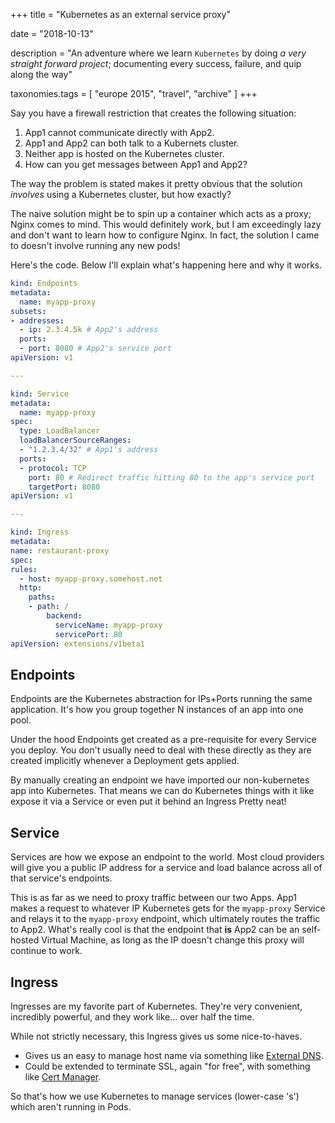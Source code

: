 +++
title = "Kubernetes as an external service proxy"

date = "2018-10-13"

description = "An adventure where we learn `Kubernetes` by doing *a very straight forward project*; documenting every success, failure, and quip along the way"

taxonomies.tags = [
    "europe 2015", "travel", "archive"
]
+++

Say you have a firewall restriction that creates the following situation:

1. App1 cannot communicate directly with App2.
2. App1 and App2 can both talk to a Kubernets cluster.
3. Neither app is hosted on the Kubernetes cluster.
4. How can you get messages between App1 and App2?

The way the problem is stated makes it pretty obvious that the solution *involves* using a Kubernetes cluster, but how exactly?

The naive solution might be to spin up a container which acts as a proxy; Nginx comes to mind.
This would definitely work, but I am exceedingly lazy and don't want to learn how to configure Nginx.
In fact, the solution I came to doesn't involve running any new pods!

Here's the code.
Below I'll explain what's happening here and why it works.

``` yaml
kind: Endpoints
metadata:
  name: myapp-proxy
subsets:
- addresses:
  - ip: 2.3.4.5k # App2's address
  ports:
  - port: 8080 # App2's service port
apiVersion: v1

---

kind: Service
metadata:
  name: myapp-proxy
spec:
  type: LoadBalancer
  loadBalancerSourceRanges:
  - "1.2.3.4/32" # App1's address
  ports:
  - protocol: TCP
    port: 80 # Redirect traffic hitting 80 to the app's service port
    targetPort: 8080
apiVersion: v1

---

kind: Ingress
metadata:
name: restaurant-proxy
spec:
rules:
  - host: myapp-proxy.somehost.net
  http:
    paths:
    - path: /
        backend:
          serviceName: myapp-proxy
          servicePort: 80
apiVersion: extensions/v1beta1
```

## Endpoints

Endpoints are the Kubernetes abstraction for IPs+Ports running the same application.
It's how you group together N instances of an app into one pool.

Under the hood Endpoints get created as a pre-requisite for every Service you deploy.
You don't usually need to deal with these directly as they are created implicitly whenever a Deployment gets applied.

By manually creating an endpoint we have imported our non-kubernetes app into Kubernetes.
That means we can do Kubernetes things with it like expose it via a Service or even put it behind an Ingress Pretty neat!

## Service

Services are how we expose an endpoint to the world.
Most cloud providers will give you a public IP address for a service and load balance across all of that service's endpoints.

This is as far as we need to proxy traffic between our two Apps.
App1 makes a request to whatever IP Kubernetes gets for the `myapp-proxy` Service and relays it to the `myapp-proxy` endpoint, which ultimately routes the traffic to App2.
What's really cool is that the endpoint that **is** App2 can be an self-hosted Virtual Machine, as long as the IP doesn't change this proxy will continue to work.

## Ingress

Ingresses are my favorite part of Kubernetes.
They're very convenient, incredibly powerful, and they work like... over half the time.

While not strictly necessary, this Ingress gives us some nice-to-haves.

- Gives us an easy to manage host name via something like [External DNS](https://github.com/kubernetes-incubator/external-dns).
- Could be extended to terminate SSL, again "for free", with something like [Cert Manager](https://github.com/jetstack/cert-manager).

So that's how we use Kubernetes to manage services (lower-case 's') which aren't running in Pods.
